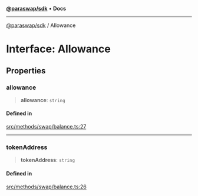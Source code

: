 [**@paraswap/sdk**](../README.md) • **Docs**

***

[@paraswap/sdk](../globals.md) / Allowance

# Interface: Allowance

## Properties

### allowance

> **allowance**: `string`

#### Defined in

[src/methods/swap/balance.ts:27](https://github.com/paraswap/paraswap-sdk/blob/master/src/methods/swap/balance.ts#L27)

***

### tokenAddress

> **tokenAddress**: `string`

#### Defined in

[src/methods/swap/balance.ts:26](https://github.com/paraswap/paraswap-sdk/blob/master/src/methods/swap/balance.ts#L26)
